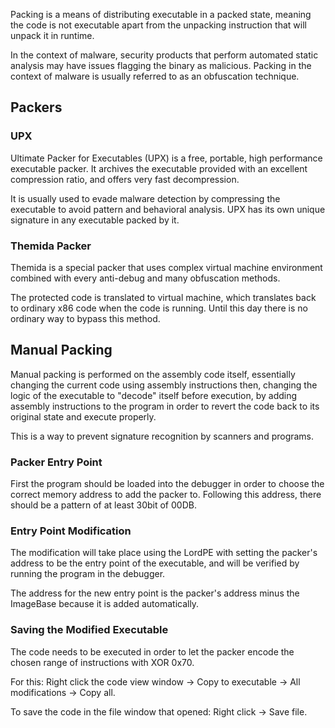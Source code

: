 Packing is a means of distributing executable in a packed state, meaning the code is not executable apart from the unpacking instruction that will unpack it in runtime.

In the context of malware, security products that perform automated static analysis may have issues flagging the binary as malicious. Packing in the context of malware is usually referred to as an obfuscation technique.

## Packers

### UPX

Ultimate Packer for Executables (UPX) is a free, portable, high performance executable packer. It archives the executable provided with an excellent compression ratio, and offers very fast decompression.

It is usually used to evade malware detection by compressing the executable to avoid pattern and behavioral analysis. UPX has its own unique signature in any executable packed by it.

### Themida Packer

Themida is a special packer that uses complex virtual machine environment combined with every anti-debug and many obfuscation methods.

The protected code is translated to virtual machine, which translates back to ordinary x86 code when the code is running. Until this day there is no ordinary way to bypass this method.

## Manual Packing

Manual packing is performed on the assembly code itself, essentially changing the current code using assembly instructions then, changing the logic of the executable to "decode" itself before execution, by adding assembly instructions to the program in order to revert the code back to its original state and execute properly.

This is a way to prevent signature recognition by scanners and programs.

### Packer Entry Point

First the program should be loaded into the debugger in order to choose the correct memory address to add the packer to. Following this address, there should be a pattern of at least 30bit of 00DB.

### Entry Point Modification

The modification will take place using the LordPE with setting the packer's address to be the entry point of the executable, and will be verified by running the program in the debugger.

The address for the new entry point is the packer's address minus the ImageBase because it is added automatically.

### Saving the Modified Executable

The code needs to be executed in order to let the packer encode the chosen range of instructions with XOR 0x70.

For this: Right click the code view window -> Copy to executable -> All modifications -> Copy all.

To save the code in the file window that opened: Right click -> Save file.